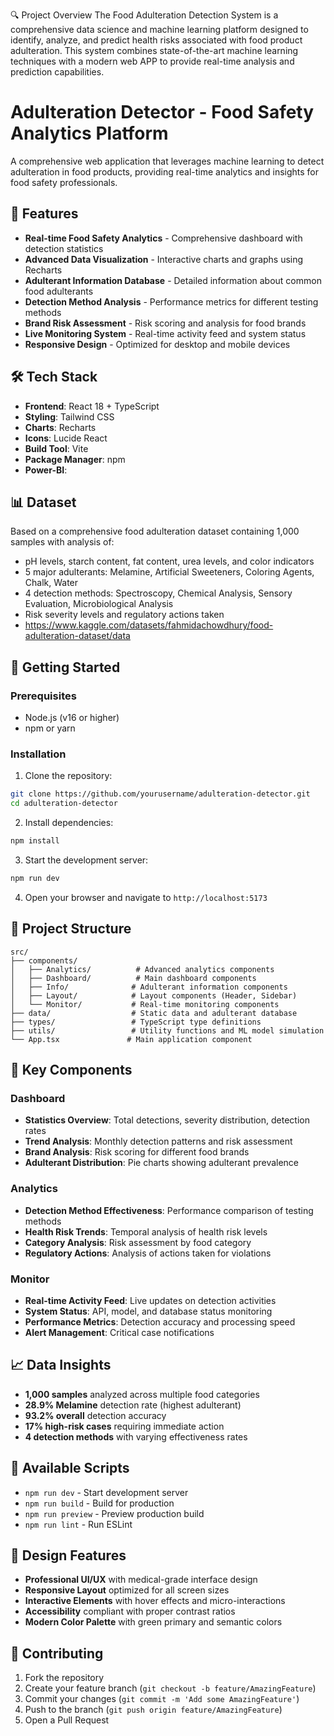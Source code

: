 
🔍 Project Overview
The Food Adulteration Detection System is a comprehensive data science and machine learning platform designed to identify, analyze, and predict health risks associated with food product adulteration. This system combines state-of-the-art machine learning techniques with a modern web APP to provide real-time analysis and prediction capabilities.
# Adulteration Detector - Food Safety Analytics Platform


A comprehensive web application that leverages machine learning to detect adulteration in food products, providing real-time analytics and insights for food safety professionals.

## 🚀 Features

- **Real-time Food Safety Analytics** - Comprehensive dashboard with detection statistics
- **Advanced Data Visualization** - Interactive charts and graphs using Recharts
- **Adulterant Information Database** - Detailed information about common food adulterants
- **Detection Method Analysis** - Performance metrics for different testing methods
- **Brand Risk Assessment** - Risk scoring and analysis for food brands
- **Live Monitoring System** - Real-time activity feed and system status
- **Responsive Design** - Optimized for desktop and mobile devices

## 🛠️ Tech Stack

- **Frontend**: React 18 + TypeScript
- **Styling**: Tailwind CSS
- **Charts**: Recharts
- **Icons**: Lucide React
- **Build Tool**: Vite
- **Package Manager**: npm
- **Power-BI**:

## 📊 Dataset

Based on a comprehensive food adulteration dataset containing 1,000 samples with analysis of:
- pH levels, starch content, fat content, urea levels, and color indicators
- 5 major adulterants: Melamine, Artificial Sweeteners, Coloring Agents, Chalk, Water
- 4 detection methods: Spectroscopy, Chemical Analysis, Sensory Evaluation, Microbiological Analysis
- Risk severity levels and regulatory actions taken 
- https://www.kaggle.com/datasets/fahmidachowdhury/food-adulteration-dataset/data

## 🚀 Getting Started

### Prerequisites

- Node.js (v16 or higher)
- npm or yarn

### Installation

1. Clone the repository:
```bash
git clone https://github.com/yourusername/adulteration-detector.git
cd adulteration-detector
```

2. Install dependencies:
```bash
npm install
```

3. Start the development server:
```bash
npm run dev
```

4. Open your browser and navigate to `http://localhost:5173`

## 📁 Project Structure

```
src/
├── components/
│   ├── Analytics/          # Advanced analytics components
│   ├── Dashboard/          # Main dashboard components
│   ├── Info/              # Adulterant information components
│   ├── Layout/            # Layout components (Header, Sidebar)
│   └── Monitor/           # Real-time monitoring components
├── data/                  # Static data and adulterant database
├── types/                 # TypeScript type definitions
├── utils/                 # Utility functions and ML model simulation
└── App.tsx               # Main application component
```

## 🎯 Key Components

### Dashboard
- **Statistics Overview**: Total detections, severity distribution, detection rates
- **Trend Analysis**: Monthly detection patterns and risk assessment
- **Brand Analysis**: Risk scoring for different food brands
- **Adulterant Distribution**: Pie charts showing adulterant prevalence

### Analytics
- **Detection Method Effectiveness**: Performance comparison of testing methods
- **Health Risk Trends**: Temporal analysis of health risk levels
- **Category Analysis**: Risk assessment by food category
- **Regulatory Actions**: Analysis of actions taken for violations

### Monitor
- **Real-time Activity Feed**: Live updates on detection activities
- **System Status**: API, model, and database status monitoring
- **Performance Metrics**: Detection accuracy and processing speed
- **Alert Management**: Critical case notifications

## 📈 Data Insights

- **1,000 samples** analyzed across multiple food categories
- **28.9% Melamine** detection rate (highest adulterant)
- **93.2% overall** detection accuracy
- **17% high-risk cases** requiring immediate action
- **4 detection methods** with varying effectiveness rates

## 🔧 Available Scripts

- `npm run dev` - Start development server
- `npm run build` - Build for production
- `npm run preview` - Preview production build
- `npm run lint` - Run ESLint

## 🎨 Design Features

- **Professional UI/UX** with medical-grade interface design
- **Responsive Layout** optimized for all screen sizes
- **Interactive Elements** with hover effects and micro-interactions
- **Accessibility** compliant with proper contrast ratios
- **Modern Color Palette** with green primary and semantic colors

## 🤝 Contributing

1. Fork the repository
2. Create your feature branch (`git checkout -b feature/AmazingFeature`)
3. Commit your changes (`git commit -m 'Add some AmazingFeature'`)
4. Push to the branch (`git push origin feature/AmazingFeature`)
5. Open a Pull Request
